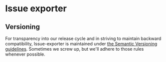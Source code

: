 # Issue exporter

## Versioning

For transparency into our release cycle and in striving to maintain backward compatibility, Issue-exporter is maintained under [the Semantic Versioning guidelines](http://semver.org/). Sometimes we screw up, but we'll adhere to those rules whenever possible.
